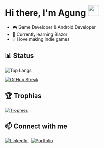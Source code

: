 # Hi there, I'm Agung <img src="https://media.giphy.com/media/hvRJCLFzcasrR4ia7z/giphy.gif" width="35">

- 🎮 Game Developer & Android Developer
- 🌱 Currently learning Blazor
- 💡 I love making indie games

## 📊 Status
![Top Langs](https://github-readme-stats-ruby-alpha-84.vercel.app/api/top-langs/?username=agungsblh&count_private=true&layout=compact&theme=transparent&cache_seconds=3601)

[![GitHub Streak](https://streak-stats.demolab.com/?user=agungsblh&theme=transparent)](https://git.io/streak-stats)

## 🏆 Trophies
[![Trophies](https://github-profile-trophy.vercel.app/?username=agungsblh&theme=light&column=5)](https://github.com/ryo-ma/github-profile-trophy)

## 📫 Connect with me  

<a href="https://linkedin.com/in/agungsabillah" target="_blank">
  <img src="https://img.shields.io/badge/LinkedIn-0A66C2?style=flat&logo=linkedin&logoColor=white&color=0A66C2" alt="LinkedIn"/>
</a>
&nbsp;
<a href="https://joynity.web.app" target="_blank">
  <img src="https://img.shields.io/badge/Portfolio-–?style=flat&logo=firefox&logoColor=ff66cc&color=1f2937&labelColor=1f2937" alt="Portfolio"/>
</a>

